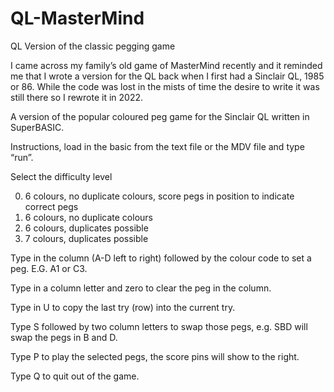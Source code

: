# QL-MasterMind
QL Version of the classic pegging game

I came across my family’s old game of MasterMind recently and it reminded me that I wrote a version for the QL back when I first had a Sinclair QL, 1985 or 86. While the code was lost in the mists of time the desire to write it was still there so I rewrote it in 2022.

A version of the popular coloured peg game for the Sinclair QL written in SuperBASIC.

Instructions, load in the basic from the text file or the MDV file and type “run”.

Select the difficulty level

0)	6 colours, no duplicate colours, score pegs in position to indicate correct pegs
1)	6 colours, no duplicate colours
2)	6 colours, duplicates possible
3)	7 colours, duplicates possible

Type in the column (A-D left to right) followed by the colour code to set a peg. E.G. A1 or C3.

Type in a column letter and zero to clear the peg in the column.

Type in U to copy the last try (row) into the current try.

Type S followed by two column letters to swap those pegs, e.g. SBD will swap the pegs in B and D.

Type P to play the selected pegs, the score pins will show to the right.

Type Q to quit out of the game.
